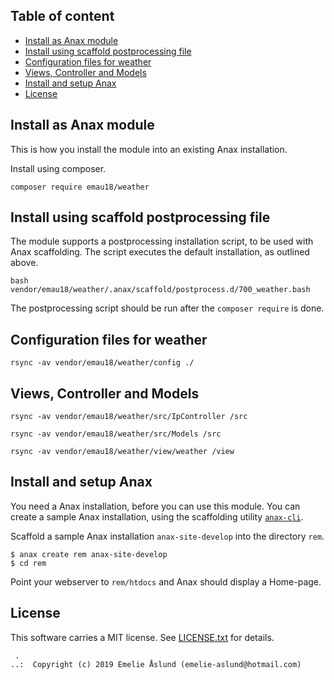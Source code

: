 Table of content
------------------------------------

* [Install as Anax module](#Install-as-Anax-module)
* [Install using scaffold postprocessing file](#Install-using-scaffold-postprocessing-file)
* [Configuration files for weather](#Configuration-files-for-weather)
* [Views, Controller and Models](#Views,-Controller-and-Models)
* [Install and setup Anax](#Install-and-setup-Anax)
* [License](#License)


Install as Anax module
------------------------------------

This is how you install the module into an existing Anax installation.

Install using composer.

```
composer require emau18/weather
```

Install using scaffold postprocessing file
------------------------------------

The module supports a postprocessing installation script, to be used with Anax scaffolding. The script executes the default installation, as outlined above.

```text
bash vendor/emau18/weather/.anax/scaffold/postprocess.d/700_weather.bash
```

The postprocessing script should be run after the `composer require` is done.

Configuration files for weather
------------------------------------

```
rsync -av vendor/emau18/weather/config ./
```

Views, Controller and Models
------------------------------------

```
rsync -av vendor/emau18/weather/src/IpController /src
```

```
rsync -av vendor/emau18/weather/src/Models /src
```

```
rsync -av vendor/emau18/weather/view/weather /view
```



Install and setup Anax
------------------------------------

You need a Anax installation, before you can use this module. You can create a sample Anax installation, using the scaffolding utility [`anax-cli`](https://github.com/canax/anax-cli).

Scaffold a sample Anax installation `anax-site-develop` into the directory `rem`.

```
$ anax create rem anax-site-develop
$ cd rem
```

Point your webserver to `rem/htdocs` and Anax should display a Home-page.




License
------------------

This software carries a MIT license. See [LICENSE.txt](LICENSE.txt) for details.



```
 .  
..:  Copyright (c) 2019 Emelie Åslund (emelie-aslund@hotmail.com)
```
